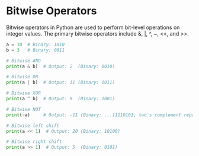 # Bitwise Operators

Bitwise operators in Python are used to perform bit-level operations on integer values. The primary bitwise operators include &, |, ^, ~, <<, and >>.

```python
a = 10  # Binary: 1010
b = 3   # Binary: 0011

# Bitwise AND
print(a & b)  # Output: 2  (Binary: 0010)

# Bitwise OR
print(a | b)  # Output: 11 (Binary: 1011)

# Bitwise XOR
print(a ^ b)  # Output: 9  (Binary: 1001)

# Bitwise NOT
print(~a)     # Output: -11 (Binary: ...11110101, two's complement representation)

# Bitwise left shift
print(a << 1)  # Output: 20 (Binary: 10100)

# Bitwise right shift
print(a >> 1)  # Output: 5  (Binary: 0101)
```